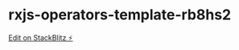 # rxjs-operators-template-rb8hs2

[Edit on StackBlitz ⚡️](https://stackblitz.com/edit/rxjs-operators-template-rb8hs2)